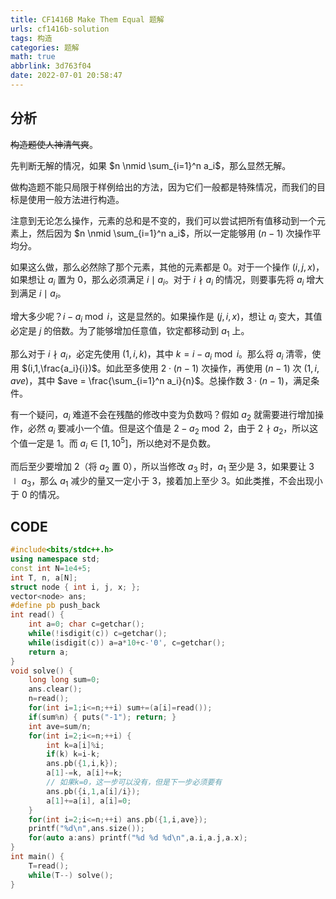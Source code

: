 ```yaml
---
title: CF1416B Make Them Equal 题解
urls: cf1416b-solution
tags: 构造
categories: 题解
math: true
abbrlink: 3d763f04
date: 2022-07-01 20:58:47
---
```


## 分析

~~构造题使人神清气爽~~。

先判断无解的情况，如果 $n \nmid \sum_{i=1}^n a_i$，那么显然无解。

做构造题不能只局限于样例给出的方法，因为它们一般都是特殊情况，而我们的目标是使用一般方法进行构造。

<!--more-->

注意到无论怎么操作，元素的总和是不变的，我们可以尝试把所有值移动到一个元素上，然后因为 $n \nmid \sum_{i=1}^n a_i$，所以一定能够用 $(n-1)$ 次操作平均分。

如果这么做，那么必然除了那个元素，其他的元素都是 $0$。对于一个操作 $(i,j,x)$，如果想让 $a_i$ 置为 $0$，那么必须满足 $i \mid a_i$。对于 $i \nmid a_i$ 的情况，则要事先将 $a_i$ 增大到满足 $i \mid a_i$。

增大多少呢？$i-a_i \bmod i$，这是显然的。如果操作是 $(j,i,x)$，想让 $a_i$ 变大，其值必定是 $j$ 的倍数。为了能够增加任意值，钦定都移动到 $a_1$ 上。

那么对于 $i \nmid a_i$，必定先使用 $(1,i,k)$，其中 $k = i - a_i \bmod i$。那么将 $a_i$ 清零，使用 $(i,1,\frac{a_i}{i})$。如此至多使用 $2 \cdot (n-1)$ 次操作，再使用 $(n-1)$ 次 $(1,i,ave)$，其中 $ave = \frac{\sum_{i=1}^n a_i}{n}$。总操作数 $3 \cdot (n-1)$，满足条件。

有一个疑问，$a_i$ 难道不会在残酷的修改中变为负数吗？假如 $a_2$ 就需要进行增加操作，必然 $a_i$ 要减小一个值。但是这个值是 $2 - a_2 \bmod 2$，由于 $2 \nmid a_2$，所以这个值一定是 $1$。而 $a_i \in [1,10^5]$，所以绝对不是负数。

而后至少要增加 $2$（将 $a_2$ 置 $0$），所以当修改 $a_3$ 时，$a_1$ 至少是 $3$，如果要让 $3 \mid a_3$，那么 $a_1$ 减少的量又一定小于 $3$，接着加上至少 $3$。如此类推，不会出现小于 $0$ 的情况。

## CODE

```cpp
#include<bits/stdc++.h>
using namespace std;
const int N=1e4+5;
int T, n, a[N];
struct node { int i, j, x; };
vector<node> ans;
#define pb push_back
int read() {
    int a=0; char c=getchar();
    while(!isdigit(c)) c=getchar();
    while(isdigit(c)) a=a*10+c-'0', c=getchar();
    return a;
}
void solve() {
    long long sum=0;
    ans.clear();
    n=read();
    for(int i=1;i<=n;++i) sum+=(a[i]=read());
    if(sum%n) { puts("-1"); return; }
    int ave=sum/n;
    for(int i=2;i<=n;++i) {
        int k=a[i]%i;
        if(k) k=i-k;
        ans.pb({1,i,k});
        a[1]-=k, a[i]+=k;
        // 如果k=0，这一步可以没有，但是下一步必须要有
        ans.pb({i,1,a[i]/i});
        a[1]+=a[i], a[i]=0;
    }
    for(int i=2;i<=n;++i) ans.pb({1,i,ave});
    printf("%d\n",ans.size());
    for(auto a:ans) printf("%d %d %d\n",a.i,a.j,a.x);
}
int main() {
    T=read();
    while(T--) solve();
}
```
